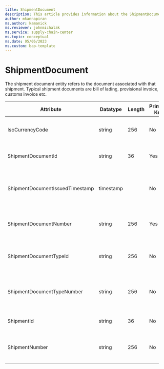 ```yaml
---
title: ShipmentDocument
description: This article provides information about the ShipmentDocument entity.
author: mkannapiran
ms.author: kamanick
ms.reviewer: johnmichalak
ms.service: supply-chain-center
ms.topic: conceptual
ms.date: 05/05/2023
ms.custom: bap-template
---
```


# **ShipmentDocument**

The shipment document entity refers to the document associated with that shipment. Typical shipment documents are bill of lading, provisional invoice, customs invoice etc.


|	Attribute	|	Datatype	|	Length	|	Primary Key	|	Description	|
|---------------|--------|------|----------|-----------|
|	IsoCurrencyCode	|	string	|	256	|	No	|	The ISO 4217 currency code.	|
|	ShipmentDocumentId	|	string	|	36	|	Yes	|	The unique ID of the shipment document	|
|	ShipmentDocumentIssuedTimestamp	|	timestamp	|		|	No	|	The timestamp when the shipment document was issued.	|
|	ShipmentDocumentNumber	|	string	|	256	|	Yes	|	The unique number of the shipment document	|
|	ShipmentDocumentTypeId	|	string	|	256	|	No	|	The unique ID of the shipment document type	|
|	ShipmentDocumentTypeNumber	|	string	|	256	|	No	|	The unique number of the shipment document type	|
|	ShipmentId	|	string	|	36	|	No	|	The unique identifier of a Shipment.	|
|	ShipmentNumber	|	string	|	256	|	No	|	Shipment number of the shipment document	|
